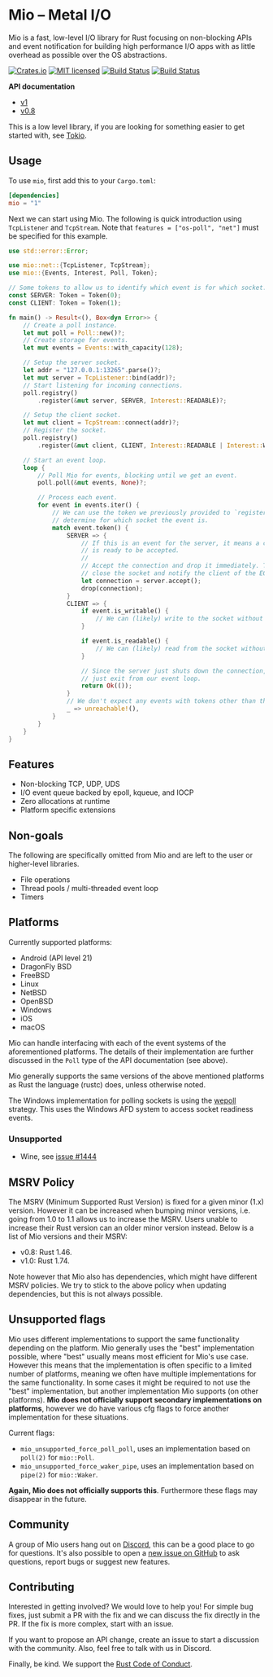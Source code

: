 # Mio – Metal I/O

Mio is a fast, low-level I/O library for Rust focusing on non-blocking APIs and
event notification for building high performance I/O apps with as little
overhead as possible over the OS abstractions.

[![Crates.io][crates-badge]][crates-url]
[![MIT licensed][mit-badge]][mit-url]
[![Build Status][actions-badge]][actions-url]
[![Build Status][cirrus-badge]][cirrus-url]

[crates-badge]: https://img.shields.io/crates/v/mio.svg
[crates-url]: https://crates.io/crates/mio
[mit-badge]: https://img.shields.io/badge/license-MIT-blue.svg
[mit-url]: LICENSE
[actions-badge]: https://github.com/tokio-rs/mio/workflows/CI/badge.svg
[actions-url]: https://github.com/tokio-rs/mio/actions?query=workflow%3ACI+branch%3Amaster
[cirrus-badge]: https://api.cirrus-ci.com/github/tokio-rs/mio.svg
[cirrus-url]: https://cirrus-ci.com/github/tokio-rs/mio

**API documentation**

* [v1](https://docs.rs/mio/^1)
* [v0.8](https://docs.rs/mio/^0.8)

This is a low level library, if you are looking for something easier to get
started with, see [Tokio](https://tokio.rs).

## Usage

To use `mio`, first add this to your `Cargo.toml`:

```toml
[dependencies]
mio = "1"
```

Next we can start using Mio. The following is quick introduction using
`TcpListener` and `TcpStream`. Note that `features = ["os-poll", "net"]` must be
specified for this example.

```rust
use std::error::Error;

use mio::net::{TcpListener, TcpStream};
use mio::{Events, Interest, Poll, Token};

// Some tokens to allow us to identify which event is for which socket.
const SERVER: Token = Token(0);
const CLIENT: Token = Token(1);

fn main() -> Result<(), Box<dyn Error>> {
    // Create a poll instance.
    let mut poll = Poll::new()?;
    // Create storage for events.
    let mut events = Events::with_capacity(128);

    // Setup the server socket.
    let addr = "127.0.0.1:13265".parse()?;
    let mut server = TcpListener::bind(addr)?;
    // Start listening for incoming connections.
    poll.registry()
        .register(&mut server, SERVER, Interest::READABLE)?;

    // Setup the client socket.
    let mut client = TcpStream::connect(addr)?;
    // Register the socket.
    poll.registry()
        .register(&mut client, CLIENT, Interest::READABLE | Interest::WRITABLE)?;

    // Start an event loop.
    loop {
        // Poll Mio for events, blocking until we get an event.
        poll.poll(&mut events, None)?;

        // Process each event.
        for event in events.iter() {
            // We can use the token we previously provided to `register` to
            // determine for which socket the event is.
            match event.token() {
                SERVER => {
                    // If this is an event for the server, it means a connection
                    // is ready to be accepted.
                    //
                    // Accept the connection and drop it immediately. This will
                    // close the socket and notify the client of the EOF.
                    let connection = server.accept();
                    drop(connection);
                }
                CLIENT => {
                    if event.is_writable() {
                        // We can (likely) write to the socket without blocking.
                    }

                    if event.is_readable() {
                        // We can (likely) read from the socket without blocking.
                    }

                    // Since the server just shuts down the connection, let's
                    // just exit from our event loop.
                    return Ok(());
                }
                // We don't expect any events with tokens other than those we provided.
                _ => unreachable!(),
            }
        }
    }
}
```

## Features

* Non-blocking TCP, UDP, UDS
* I/O event queue backed by epoll, kqueue, and IOCP
* Zero allocations at runtime
* Platform specific extensions

## Non-goals

The following are specifically omitted from Mio and are left to the user
or higher-level libraries.

* File operations
* Thread pools / multi-threaded event loop
* Timers

## Platforms

Currently supported platforms:

* Android (API level 21)
* DragonFly BSD
* FreeBSD
* Linux
* NetBSD
* OpenBSD
* Windows
* iOS
* macOS

Mio can handle interfacing with each of the event systems of the aforementioned
platforms. The details of their implementation are further discussed in the
`Poll` type of the API documentation (see above).

Mio generally supports the same versions of the above mentioned platforms as
Rust the language (rustc) does, unless otherwise noted.

The Windows implementation for polling sockets is using the [wepoll] strategy.
This uses the Windows AFD system to access socket readiness events.

[wepoll]: https://github.com/piscisaureus/wepoll

### Unsupported

* Wine, see [issue #1444]

[issue #1444]: https://github.com/tokio-rs/mio/issues/1444

## MSRV Policy

The MSRV (Minimum Supported Rust Version) is fixed for a given minor (1.x)
version. However it can be increased when bumping minor versions, i.e. going
from 1.0 to 1.1 allows us to increase the MSRV. Users unable to increase their
Rust version can an older minor version instead. Below is a list of Mio versions
and their MSRV:

 * v0.8: Rust 1.46.
 * v1.0: Rust 1.74.

Note however that Mio also has dependencies, which might have different MSRV
policies. We try to stick to the above policy when updating dependencies, but
this is not always possible.

## Unsupported flags

Mio uses different implementations to support the same functionality depending
on the platform. Mio generally uses the "best" implementation possible, where
"best" usually means most efficient for Mio's use case. However this means that
the implementation is often specific to a limited number of platforms, meaning
we often have multiple implementations for the same functionality. In some cases
it might be required to not use the "best" implementation, but another
implementation Mio supports (on other platforms). **Mio does not officially
support secondary implementations on platforms**, however we do have various cfg
flags to force another implementation for these situations.

Current flags:
 * `mio_unsupported_force_poll_poll`, uses an implementation based on `poll(2)`
   for `mio::Poll`.
 * `mio_unsupported_force_waker_pipe`, uses an implementation based on `pipe(2)`
   for `mio::Waker`.

**Again, Mio does not officially supports this**. Furthermore these flags may
disappear in the future.

## Community

A group of Mio users hang out on [Discord], this can be a good place to go for
questions. It's also possible to open a [new issue on GitHub] to ask questions,
report bugs or suggest new features.

[Discord]: https://discord.gg/tokio
[new issue on GitHub]: https://github.com/tokio-rs/mio/issues/new

## Contributing

Interested in getting involved? We would love to help you! For simple
bug fixes, just submit a PR with the fix and we can discuss the fix
directly in the PR. If the fix is more complex, start with an issue.

If you want to propose an API change, create an issue to start a
discussion with the community. Also, feel free to talk with us in Discord.

Finally, be kind. We support the [Rust Code of Conduct](https://www.rust-lang.org/policies/code-of-conduct).
